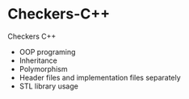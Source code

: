 # Checkers-C++
Checkers C++

* OOP programing
* Inheritance
* Polymorphism
* Header files and implementation files separately
* STL library usage
